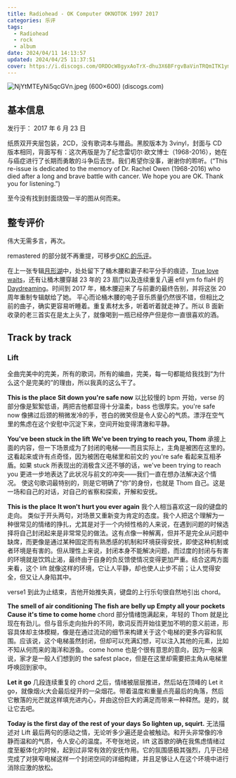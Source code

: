 ```yaml
---
title: Radiohead - OK Computer OKNOTOK 1997 2017
categories: 乐评
tags:
  - Radiohead
  - rock
  - album
date: 2024/04/11 14:13:57
updated: 2024/04/25 11:37:51
cover: https://i.discogs.com/ORDOcW8gyxAoTrX-dhu3X6BFrgvBaVinTRQmITK1ym8/rs:fit/g:sm/q:90/h:600/w:600/czM6Ly9kaXNjb2dz/LWRhdGFiYXNlLWlt/YWdlcy9SLTEwNDcx/MDA5LTE0OTgxNDM1/NjYtMTEyNi5qcGVn.jpeg
---
```

![NjYtMTEyNi5qcGVn.jpeg (600×600) (discogs.com)](https://i.discogs.com/ORDOcW8gyxAoTrX-dhu3X6BFrgvBaVinTRQmITK1ym8/rs:fit/g:sm/q:90/h:600/w:600/czM6Ly9kaXNjb2dz/LWRhdGFiYXNlLWlt/YWdlcy9SLTEwNDcx/MDA5LTE0OTgxNDM1/NjYtMTEyNi5qcGVn.jpeg)
## 基本信息

发行于：
2017 年 6 月 23 日

纸质双开夹层包装，2CD，没有歌词本与赠品。黑胶版本为 3vinyl，封面与 CD 版本相同，背面写有：这次再版是为了纪念雷切尔·欧文博士（1968-2016），她在与癌症进行了长期而勇敢的斗争后去世。我们希望你没事，谢谢你的聆听。(“This re-issue is dedicated to the memory of Dr. Rachel Owen (1968-2016) who died after a long and brave battle with cancer. We hope you are OK. Thank you for listening.”)

至今没有找到封面烧毁一半的图从何而来。

## 整专评价

伟大无需多言，再次。

remastered 的部分就不再重提，可移步[OKC 的乐评](./Radiohead%20-%20OK%20Computer)。

在上一张专辑[月形湖](Radiohead%20-%20A%20Moon%20Shaped%20Pool.md)中，处处留下了桶木腰和妻子和平分手的痕迹，[True love waits](Radiohead%20-%20A%20Moon%20Shaped%20Pool.md#True%20love%20waits)，还有让桶木腰穿越 23 年的 23 扇门以及连续重复八遍 ​efil ym fo flaH 的[Daydreaming](Radiohead%20-%20A%20Moon%20Shaped%20Pool.md#Daydreaming)。时间到 2017 年，桶木腰迎来了与前妻的最终告别，并将这张 20 周年重制专辑献给了她。
平心而论桶木腰的电子音乐质量仍然很不错，但相比之前的曲子，确实更容易听睡着。重复素材太多，听着听着就走神了。所以 B 面新收录的老三首实在是太上头了，就像喝到一瓶已经停产但是你一直很喜欢的酒。

## Track by track

### Lift

全曲完美中的完美，所有的歌词，所有的编曲，完美，每一句都能给我找到“为什么这个是完美的”的理由，所以我真的这么干了。

**This is the place**
**Sit down you're safe now**
以比较慢的 bpm 开始，verse 的部分像是絮絮低语，两把吉他都显得十分温柔，bass 也很厚实。you're safe now 像拂过后颈的稍微发冷的手，苍白的微笑但是令人安心的气质。漂浮在空气里的焦虑在这个安慰中沉淀下来，空间开始变得清澈和平静。

**You've been stuck in the lift**
**We've been trying to reach you, Thom**
承接上面的内容，但一下场景成为了封闭的电梯——而且实际上，主角是被困在这里的。这看起来或许有点奇怪，因为被困在电梯里和前文的 you're safe 看起来互相矛盾。如果 stuck 所表现出的消极含义还不够的话，we've been trying to reach you 更进一步地表达了此状况与前文的冲突——我们一直在想办法解决这个情况。
使这句歌词最特别的，则是它明确了“你”的身份，也就是 Thom 自己。这是一场和自己的对话，对自己的省察和探索，开解和安抚。

**This is the place**
**It won't hurt you ever again**
我个人相当喜欢这一段的键盘的走向。
类似于开头两句，对场景又重新变为肯定的态度。我个人把这个理解为一种很常见的情绪的挣扎，尤其是对于一个内倾性格的人来说，在遇到问题的时候选择将自己封闭起来是非常常见的做法。这有点像一种解离，但并不是完全从问题中缺席，而更像是通过某种固定而有熟悉感的机制和环境获得安抚，即使这种机制或者环境是有害的。但从理性上来说，封闭本身不能解决问题，而过度的封闭与有害的环境就是饮鸩止渴，最终由于自身的负反馈使情况变得更加严重。结合这两方面来看，这个 lift 就像这样的环境，它让人平静，却也使人止步不前；让人觉得安全，但又让人身陷其中。

verse1 到此为止结束，吉他开始推失真，键盘的上行乐句很自然地引出 chord。

**The smell of air conditioning**
**The fish are belly up**
**Empty all your pockets**
**Cause it's time to come home**
chord 部分情绪饱满起来，年轻的 Thom 就是比现在有劲儿。但与音乐走向抬升的不同，歌词反而开始往更加不明的意义前进，形容具体却主体模糊，像是在通过流动的细节来构建关于这个电梯的更多内容和氛围。应该说，这个电梯虽然封闭，但却可以充满幻想，可以注入其他的元素，比如不知从何而来的海洋和游鱼。
come home 也是个很有意思的意向，因为一般来说，家才是一般人们想到的 the safest place，但是在这里却需要把主角从电梯里呼唤回到家中。

**Let it go**
几段连续重复的 chord 之后，情绪被层层推进，然后站在顶峰的 Let it go，就像烟火大会最后绽开的一朵烟花。带着温度和重量点亮最后的角落，然后它散落的光芒就这样填充进内心，并由这份巨大的满足而带来一种释然。是的，就让它去吧。

**Today is the first day of the rest of your days**
**So lighten up, squirt.**
无法描述对 Lift 最后两句的感动之情，无论听多少遍还是会被触动。和开头非常像的冷静而温和的气质，令人安心的温度。不夸张地说，lift 这首歌的确在我焦虑情绪过度至躯体化的时候，起到过非常有效的安抚作用。它的氛围感极其强烈，几乎已经完成了对狭窄电梯这样一个封闭空间的详细构建，并且足够让人在这个环境中进行消除应激的放松。
